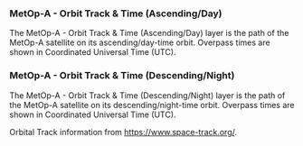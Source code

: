 ### MetOp-A - Orbit Track & Time (Ascending/Day)
The MetOp-A - Orbit Track & Time (Ascending/Day) layer is the path of the MetOp-A satellite on its ascending/day-time orbit. Overpass times are shown in Coordinated Universal Time (UTC).

### MetOp-A - Orbit Track & Time (Descending/Night)
The MetOp-A - Orbit Track & Time (Descending/Night) layer is the path of the MetOp-A satellite on its descending/night-time orbit. Overpass times are shown in Coordinated Universal Time (UTC).

Orbital Track information from <https://www.space-track.org/>.
